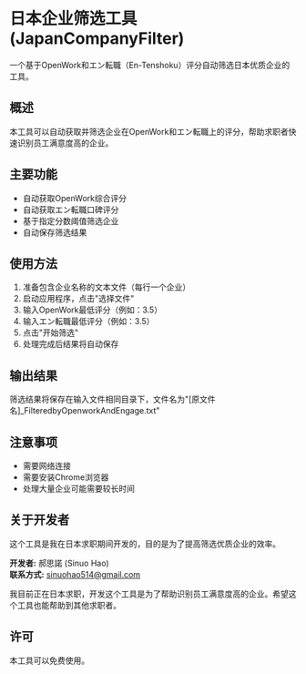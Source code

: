 # 日本企业筛选工具 (JapanCompanyFilter)

一个基于OpenWork和エン転職（En-Tenshoku）评分自动筛选日本优质企业的工具。

## 概述
本工具可以自动获取并筛选企业在OpenWork和エン転職上的评分，帮助求职者快速识别员工满意度高的企业。

## 主要功能
- 自动获取OpenWork综合评分
- 自动获取エン転職口碑评分
- 基于指定分数阈值筛选企业
- 自动保存筛选结果

## 使用方法
1. 准备包含企业名称的文本文件（每行一个企业）
2. 启动应用程序，点击"选择文件"
3. 输入OpenWork最低评分（例如：3.5）
4. 输入エン転職最低评分（例如：3.5）
5. 点击"开始筛选"
6. 处理完成后结果将自动保存

## 输出结果
筛选结果将保存在输入文件相同目录下，文件名为"[原文件名]_FilteredbyOpenworkAndEngage.txt"

## 注意事项
- 需要网络连接
- 需要安装Chrome浏览器
- 处理大量企业可能需要较长时间

## 关于开发者
这个工具是我在日本求职期间开发的，目的是为了提高筛选优质企业的效率。

**开发者:** 郝思諾 (Sinuo Hao)  
**联系方式:** sinuohao514@gmail.com

我目前正在日本求职，开发这个工具是为了帮助识别员工满意度高的企业。希望这个工具也能帮助到其他求职者。

## 许可
本工具可以免费使用。
